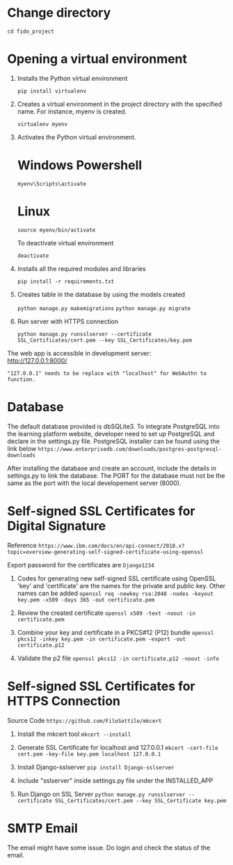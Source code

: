 # Change directory

`cd fido_project`

# Opening a virtual environment 
1. Installs the Python virtual environment

    `pip install virtualenv`

    
2. Creates a virtual environment in the project directory with the specified    name. For instance, myenv is created. 

    `virtualenv myenv`

3. Activates the Python virtual environment.


    # Windows Powershell
    `myenv\Scripts\activate`

    # Linux 
    `source myenv/bin/activate`

    To deactivate virtual environment

    `deactivate`
    
4. Installs all the required modules and libraries
    
    `pip install -r requirements.txt`

5. Creates table in the database by using the models created
    
    `python manage.py makemigrations`
    `python manage.py migrate`

6.  Run server with HTTPS connection

    `python manage.py runsslserver --certificate SSL_Certificates/cert.pem --key SSL_Certificates/key.pem`

   The web app is accessible in development server:  
    http://127.0.0.1:8000/

    "127.0.0.1" needs to be replace with "localhost" for WebAuthn to function. 

# Database 

The default database provided is dbSQLite3. To integrate PostgreSQL into the learning platform website, developer need to set up PostgreSQL and declare in the settings.py file. 
PostgreSQL installer can be found using the link below
    `https://www.enterprisedb.com/downloads/postgres-postgresql-downloads`

After installing the database and create an account, include the details in settings.py to link the database. 
The PORT for the database must not be the same as the port with the local developement server (8000).

# Self-signed SSL Certificates for Digital Signature 
Reference
`https://www.ibm.com/docs/en/api-connect/2018.x?topic=overview-generating-self-signed-certificate-using-openssl`

Export password for the certificates are `Django1234`

1. Codes for generating new self-signed SSL certificate using OpenSSL
    'key' and 'certificate' are the names for the private and public key. Other names can be added
    `openssl req -newkey rsa:2048 -nodes -keyout key.pem -x509 -days 365 -out certificate.pem`

2. Review the created certificate
    `openssl x509 -text -noout -in certificate.pem`

3. Combine your key and certificate in a PKCS#12 (P12) bundle
    `openssl pkcs12 -inkey key.pem -in certificate.pem -export -out certificate.p12`

4. Validate the p2 file
    `openssl pkcs12 -in certificate.p12 -noout -info`


# Self-signed SSL Certificates for HTTPS Connection 
Source Code
`https://github.com/FiloSottile/mkcert`

1. Install the mkcert tool
    `mkcert --install`

2. Generate SSL Certificate for localhost and 127.0.0.1
    `mkcert -cert-file cert.pem -key-file key.pem localhost 127.0.0.1`

3. Install Django-sslserver
    `pip install Django-sslserver`

4. Include "sslserver" inside settings.py file under the INSTALLED_APP

5. Run Django on SSL Server
    `python manage.py runsslserver --certificate SSL_Certificates/cert.pem --key SSL_Certificate key.pem`

# SMTP Email 

The email might have some issue. Do login and check the status of the email.
